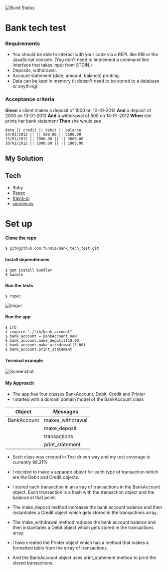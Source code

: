 ![Build Status](https://travis-ci.org/funmia/bank_tech_test.svg?branch=master)

# Bank tech test

### Requirements

* You should be able to interact with your code via a REPL like IRB or the JavaScript console.  (You don't need to implement a command line interface that takes input from STDIN.)
* Deposits, withdrawal.
* Account statement (date, amount, balance) printing.
* Data can be kept in memory (it doesn't need to be stored to a database or anything).

### Acceptance criteria

**Given** a client makes a deposit of 1000 on 10-01-2012
**And** a deposit of 2000 on 13-01-2012
**And** a withdrawal of 500 on 14-01-2012
**When** she prints her bank statement
**Then** she would see

```
date || credit || debit || balance
14/01/2012 || || 500.00 || 2500.00
13/01/2012 || 2000.00 || || 3000.00
10/01/2012 || 1000.00 || || 1000.00
```

## My Solution

## Tech
- Ruby
- [Rspec](http://rspec.info/documentation/)
- [travis-ci](https://travis-ci.org/)
- [simplecov](https://github.com/colszowka/simplecov)


# Set up

#### Clone the repo

```
$ git@github.com:funmia/bank_tech_test.git
```

#### Install dependencies
```
$ gem install bundler
$ bundle
```
#### Run the tests
```
$ rspec
```
![Imgur](https://i.imgur.com/Sauti18.png)

#### Run the app
```
$ irb
$ require "./lib/bank_account"
$ bank_account = BankAccount.new
$ bank_account.make_deposit(10.00)
$ bank_account.make_withdrawal(5.00)
$ bank_account.print_statement
```
#### Terminal example
![Screenshot](https://i.imgur.com/rdLhDOk.png)

#### My Approach
- The app has four classes BankAccount, Debit, Credit and Printer
- I started with a domain domain model of the BankAccount class

| Object | Messages|
| -- | -- |
| BankAccount | makes_withdrawal |
|   | make_deposit|
| | transactions|
| | print_statement|

-  Each class was created in Test driven way and my test coverage is currently 98.21%

- I decided to make a separate object for each type of transaction which are the Debit and Credit objects.

- I stored each transaction in an array of transactions in the BankAccount object. Each transaction is a hash with the transaction object and the balance at that point.

- The make_deposit method increases the bank account balance and then instantiates a Credit object which gets stored in the transactions array.

- The make_withdrawal method reduces the bank account balance and then instantiates a Debit object which gets stored in the transactions array.

- I have created the Printer object which has a method that  makes a formatted table from the array of transactions.

- And the BankAccount object uses print_statement method to print the stored transactions.
